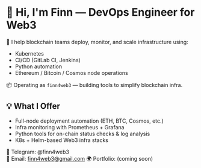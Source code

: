 # 👋 Hi, I'm Finn — DevOps Engineer for Web3

🔧 I help blockchain teams deploy, monitor, and scale infrastructure using:
- Kubernetes
- CI/CD (GitLab CI, Jenkins)
- Python automation
- Ethereum / Bitcoin / Cosmos node operations

📦 Operating as `finn4web3` — building tools to simplify blockchain infra.

## 💡 What I Offer
- Full-node deployment automation (ETH, BTC, Cosmos, etc.)
- Infra monitoring with Prometheus + Grafana
- Python tools for on-chain status checks & log analysis
- K8s + Helm-based Web3 infra stacks

📨 Telegram: @finn4web3  
📧 Email: finn4web3@gmail.com 
🌍 Portfolio: (coming soon)
